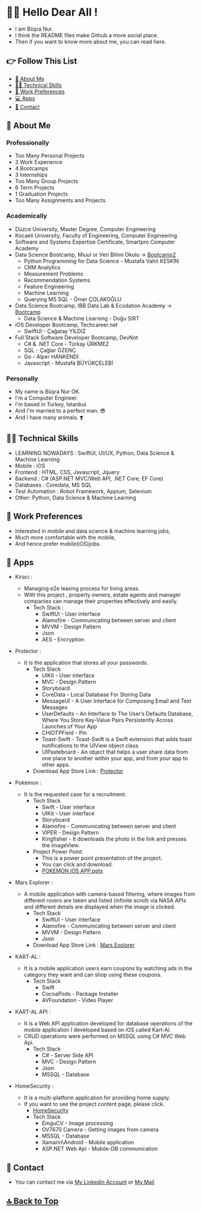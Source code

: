# 🙋‍♀️ Hello Dear All !

- I am Büşra Nur. 
- I think the README files make Github a more social place. 
- Then if you want to know more about me, you can read here.

## 👉 Follow This List

- [🧕 About Me](#-about-me)
- [👩‍💻 Technical Skills](#-technical-skills)
- [💼 Work Preferences](#-work-preferences)
- [💻 Apps](#-apps)
- [💬 Contact](#-contact)

## 🧕 About Me 

### Professionally 

- Too Many Personal Projects 
- 3 Work Experience 
- 4 Bootcamps 
- 3 Internships 
- Too Many Group Projects 
- 6 Term Projects 
- 1 Graduation Projects 
- Too Many Assignments and Projects 

### Academically 

- Düzce University, Master Degree, Computer Engineering
- Kocaeli University, Faculty of Engineering, Computer Engineering
- Software and Systems Expertise Certificate, Smartpro Computer Academy
- Data Science Bootcamp, Miuul or Veri Bilimi Okulu -> [Bootcamp2]
  - Python Programming for Data Science - Mustafa Vahit KESKİN
  - CRM Analytics
  - Measurement Problems
  - Recommendation Systems
  - Feature Engineering
  - Machine Learning
  - Querying MS SQL - Ömer ÇOLAKOĞLU
- Data Science Bootcamp, IBB Data Lab & Ecodation Academy -> [Bootcamp]
  - Data Science & Machine Learning - Doğu SIRT
- iOS Developer Bootcamp, Techcareer.net
  - SwiftUI - Çağatay YILDIZ
- Full Stack Software Developer Bootcamp, DevNot 
  - C# & .NET Core - Türkay ÜRKMEZ 
  - SQL - Çağlar ÖZENÇ 
  - Go - Alper HANKENDİ 
  - Javascript - Mustafa BÜYÜKÇELEBİ 

### Personally 

- My name is Büşra Nur OK. 
- I'm a Computer Engineer. 
- I'm based in Turkey, Istanbul. 
- And I'm married to a perfect man. 😎
- And I have many animals. ❣️

## 👩‍💻 Technical Skills 

- LEARNING NOWADAYS : SwiftUI, UI/UX, Python, Data Science & Machine Learning
- Mobile    : iOS
- Frontend  : HTML, CSS, Javascript, Jquery
- Backend   : C# (ASP.NET MVC/Web API, .NET Core, EF Core) 
- Databases : Coredata, MS SQL 
- Test Automation : Robot Framework, Appium, Selenium
- Other: Python, Data Science & Machine Learning

## 💼 Work Preferences 

- Interested in mobile and data science & machine learning jobs, 
- Much more comfortable with the mobile, 
- And hence prefer mobile(iOS)jobs.

## 💼 Apps

- Kiracı :
  - Managing e2e leasing process for living areas.
  - With this project , property owners, estate agents and manager companies can manage their properties effectively and easily.
    - Tech Stack :
      - SwiftUI - User interface
      - Alamofire - Communicating between server and client
      - MVVM - Design Pattern
      - Json
      - AES - Encryption

- Protector :
  - It is the application that stores all your passwords.
    - Tech Stack
      - UIKit - User interface
      - MVC - Design Pattern
      - Storyboard 
      - CoreData - Local Database For Storing Data
      - MessageUI - A User Interface for Composing Email and Text Messages
      - UserDefaults - An Interface to The User’s Defaults Database, Where You Store Key-Value Pairs Persistently Across Launches of Your App
      - CHIOTPField - Pin
      - Toast-Swift - Toast-Swift is a Swift extension that adds toast notifications to the UIView object class.
      - UIPasteboard - An object that helps a user share data from one place to another within your app, and from your app to other apps.
    - Download App Store Link : [Protector](https://apps.apple.com/tr/app/protector/id1667545548?l=tr)

- Pokemon :
  - It is the requested case for a recruitment.
    - Tech Stack
      - Swift - User interface
      - UIKit - User interface
      - Storyboard 
      - Alamofire - Communicating between server and client
      - VIPER - Design Pattern
      - Kingfisher - It downloads the photo in the link and presses the imageView.
    - Project Power Point:
      - This is a power point presentation of the project.
      - You can click and download.
      - [POKEMON iOS APP.pptx](https://github.com/busranurok/Pokemon/files/11063111/POKEMON.IOS.APP.pptx)

- Mars Explorer :
  - A mobile application with camera-based filtering, where images from different rovers are taken and listed (infinite scroll) via NASA APIs and different details are displayed when the image is clicked.
    - Tech Stack
      - SwiftUI - User interface
      - Alamofire - Communicating between server and client
      - MVVM - Design Pattern
      - Json
    - Download App Store Link : [Mars Explorer](https://apps.apple.com/tr/app/mars-explorer/id1667968298?l=tr)

- KART-AL :
  - It is a mobile application users earn coupons by watching ads in the category they want and can shop using these coupons.
    - Tech Stack
      - Swift
      - CocoaPods - Package Installer
      - AVFoundation - Video Player
- KART-AL API :
  - It is a Web API application developed for database operations of the mobile application I developed based on iOS called Kart-Al.
  - CRUD operations were performed on MSSQL using C# MVC Web Api.
    - Tech Stack
      - C# - Server Side API
      - MVC - Design Pattern
      - Json
      - MSSQL - Database

- HomeSecurity :
  - It is a multi-platform application for providing home supply.
  - If you want to see the project content page, please click.
    - [HomeSecurity](http://bilgisayarkocaelibitirmeteziguvenlik.blogspot.com)
    - Tech Stack
      - EmguCV - Image processing
      - OV7670 Camera - Getting images from camera
      - MSSQL - Database
      - Xamarin\Android - Mobile application
      - ASP.NET Web Api - Mobile-DB communication

## 💬 Contact 

- You can contact me via [My Linkedin Account](https://www.linkedin.com/in/busranurok/) or [My Mail](info@vakt-ihazar.com)

## [🔝 Back to Top](#-follow-this-list) 

[Bootcamp]: <https://akademi.ecodation.com/portfolio/veri-bilimi-bootcamp/>
[Bootcamp2]: <https://bootcamp.veribilimiokulu.com/bootcamp-programlari/veri-bilimci-yetistirme-programi/>
